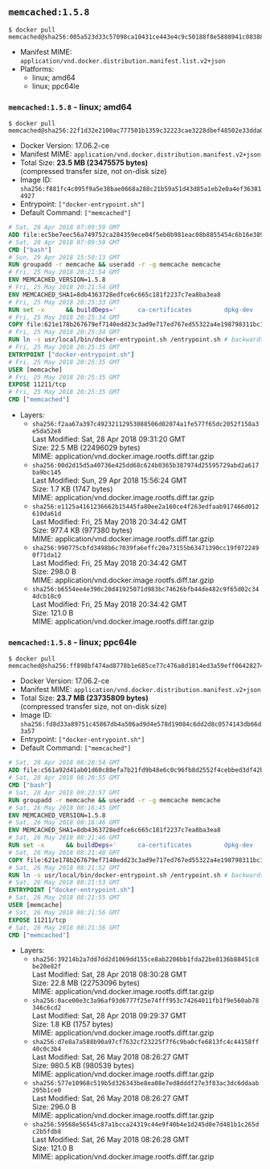 ## `memcached:1.5.8`

```console
$ docker pull memcached@sha256:005a523d33c57098ca10431ce443e4c9c50188f8e5888941c083884358e0a6fe
```

-	Manifest MIME: `application/vnd.docker.distribution.manifest.list.v2+json`
-	Platforms:
	-	linux; amd64
	-	linux; ppc64le

### `memcached:1.5.8` - linux; amd64

```console
$ docker pull memcached@sha256:22f1d32e2100ac777501b1359c32223cae3228dbef48502e33dda03e00f96d9e
```

-	Docker Version: 17.06.2-ce
-	Manifest MIME: `application/vnd.docker.distribution.manifest.v2+json`
-	Total Size: **23.5 MB (23475575 bytes)**  
	(compressed transfer size, not on-disk size)
-	Image ID: `sha256:f881fc4c095f9a5e38bae0668a288c21b59a51d43d85a1eb2e0a4ef363814927`
-	Entrypoint: `["docker-entrypoint.sh"]`
-	Default Command: `["memcached"]`

```dockerfile
# Sat, 28 Apr 2018 07:09:59 GMT
ADD file:ec5be7eec56a749752ca284359ece04f5eb0b981eac08b8855454c6b16e3893c in / 
# Sat, 28 Apr 2018 07:09:59 GMT
CMD ["bash"]
# Sun, 29 Apr 2018 15:50:13 GMT
RUN groupadd -r memcache && useradd -r -g memcache memcache
# Fri, 25 May 2018 20:21:54 GMT
ENV MEMCACHED_VERSION=1.5.8
# Fri, 25 May 2018 20:21:54 GMT
ENV MEMCACHED_SHA1=8db4363728edfce6c665c181f2237c7ea8ba3ea8
# Fri, 25 May 2018 20:25:33 GMT
RUN set -x 		&& buildDeps=' 		ca-certificates 		dpkg-dev 		gcc 		libc6-dev 		libevent-dev 		libsasl2-dev 		make 		perl 		wget 	' 	&& apt-get update && apt-get install -y $buildDeps --no-install-recommends 	&& rm -rf /var/lib/apt/lists/* 		&& wget -O memcached.tar.gz "https://memcached.org/files/memcached-$MEMCACHED_VERSION.tar.gz" 	&& echo "$MEMCACHED_SHA1  memcached.tar.gz" | sha1sum -c - 	&& mkdir -p /usr/src/memcached 	&& tar -xzf memcached.tar.gz -C /usr/src/memcached --strip-components=1 	&& rm memcached.tar.gz 		&& cd /usr/src/memcached 		&& ./configure 		--build="$(dpkg-architecture --query DEB_BUILD_GNU_TYPE)" 		--enable-sasl 	&& make -j "$(nproc)" 		&& make test 	&& make install 		&& cd / && rm -rf /usr/src/memcached 		&& apt-mark manual 		libevent-2.0-5 		libsasl2-2 	&& apt-get purge -y --auto-remove $buildDeps 		&& memcached -V
# Fri, 25 May 2018 20:25:34 GMT
COPY file:621e178b267679ef7140edd23c3ad9e717ed767ed55322a4e198798311bc1d36 in /usr/local/bin/ 
# Fri, 25 May 2018 20:25:34 GMT
RUN ln -s usr/local/bin/docker-entrypoint.sh /entrypoint.sh # backwards compat
# Fri, 25 May 2018 20:25:35 GMT
ENTRYPOINT ["docker-entrypoint.sh"]
# Fri, 25 May 2018 20:25:35 GMT
USER [memcache]
# Fri, 25 May 2018 20:25:35 GMT
EXPOSE 11211/tcp
# Fri, 25 May 2018 20:25:35 GMT
CMD ["memcached"]
```

-	Layers:
	-	`sha256:f2aa67a397c49232112953088506d02074a1fe577f65dc2052f158a3e5da52e8`  
		Last Modified: Sat, 28 Apr 2018 09:31:20 GMT  
		Size: 22.5 MB (22496029 bytes)  
		MIME: application/vnd.docker.image.rootfs.diff.tar.gzip
	-	`sha256:00d2d15d5a40736e425dd68c624b0365b387974d25595729abd2a617ba9bc145`  
		Last Modified: Sun, 29 Apr 2018 15:56:24 GMT  
		Size: 1.7 KB (1747 bytes)  
		MIME: application/vnd.docker.image.rootfs.diff.tar.gzip
	-	`sha256:e1125a4161236662b15445fa80ee2a160ce4f263edfaab917466d012610da61d`  
		Last Modified: Fri, 25 May 2018 20:34:42 GMT  
		Size: 977.4 KB (977380 bytes)  
		MIME: application/vnd.docker.image.rootfs.diff.tar.gzip
	-	`sha256:990775cbfd3498b6c7039fa6effc20a73155b63471390cc19f0722490f71da12`  
		Last Modified: Fri, 25 May 2018 20:34:42 GMT  
		Size: 298.0 B  
		MIME: application/vnd.docker.image.rootfs.diff.tar.gzip
	-	`sha256:b6554ee4e390c20d41925071d983bc74626bfb44de482c9f65d02c344dcb18c0`  
		Last Modified: Fri, 25 May 2018 20:34:42 GMT  
		Size: 121.0 B  
		MIME: application/vnd.docker.image.rootfs.diff.tar.gzip

### `memcached:1.5.8` - linux; ppc64le

```console
$ docker pull memcached@sha256:ff898bf474ad8778b1e685ce77c476a8d1814ed3a59eff06428274e40269b4b3
```

-	Docker Version: 17.06.2-ce
-	Manifest MIME: `application/vnd.docker.distribution.manifest.v2+json`
-	Total Size: **23.7 MB (23735809 bytes)**  
	(compressed transfer size, not on-disk size)
-	Image ID: `sha256:fd8d33a89751c45867db4a506ad9d4e578d19084c6dd2d8c0574143db66d3a57`
-	Entrypoint: `["docker-entrypoint.sh"]`
-	Default Command: `["memcached"]`

```dockerfile
# Sat, 28 Apr 2018 08:20:54 GMT
ADD file:c561a92d41ab01d60c88efa7b21fd9b48e6c0c96fb8d2552f4cebbed3df42bca in / 
# Sat, 28 Apr 2018 08:20:55 GMT
CMD ["bash"]
# Sat, 28 Apr 2018 09:23:57 GMT
RUN groupadd -r memcache && useradd -r -g memcache memcache
# Sat, 26 May 2018 08:16:45 GMT
ENV MEMCACHED_VERSION=1.5.8
# Sat, 26 May 2018 08:16:46 GMT
ENV MEMCACHED_SHA1=8db4363728edfce6c665c181f2237c7ea8ba3ea8
# Sat, 26 May 2018 08:21:46 GMT
RUN set -x 		&& buildDeps=' 		ca-certificates 		dpkg-dev 		gcc 		libc6-dev 		libevent-dev 		libsasl2-dev 		make 		perl 		wget 	' 	&& apt-get update && apt-get install -y $buildDeps --no-install-recommends 	&& rm -rf /var/lib/apt/lists/* 		&& wget -O memcached.tar.gz "https://memcached.org/files/memcached-$MEMCACHED_VERSION.tar.gz" 	&& echo "$MEMCACHED_SHA1  memcached.tar.gz" | sha1sum -c - 	&& mkdir -p /usr/src/memcached 	&& tar -xzf memcached.tar.gz -C /usr/src/memcached --strip-components=1 	&& rm memcached.tar.gz 		&& cd /usr/src/memcached 		&& ./configure 		--build="$(dpkg-architecture --query DEB_BUILD_GNU_TYPE)" 		--enable-sasl 	&& make -j "$(nproc)" 		&& make test 	&& make install 		&& cd / && rm -rf /usr/src/memcached 		&& apt-mark manual 		libevent-2.0-5 		libsasl2-2 	&& apt-get purge -y --auto-remove $buildDeps 		&& memcached -V
# Sat, 26 May 2018 08:21:48 GMT
COPY file:621e178b267679ef7140edd23c3ad9e717ed767ed55322a4e198798311bc1d36 in /usr/local/bin/ 
# Sat, 26 May 2018 08:21:52 GMT
RUN ln -s usr/local/bin/docker-entrypoint.sh /entrypoint.sh # backwards compat
# Sat, 26 May 2018 08:21:53 GMT
ENTRYPOINT ["docker-entrypoint.sh"]
# Sat, 26 May 2018 08:21:55 GMT
USER [memcache]
# Sat, 26 May 2018 08:21:56 GMT
EXPOSE 11211/tcp
# Sat, 26 May 2018 08:21:56 GMT
CMD ["memcached"]
```

-	Layers:
	-	`sha256:39214b2a7dd7dd2d1069dd155ce8ab2206bb1fda22be8136b88451c8be20e82f`  
		Last Modified: Sat, 28 Apr 2018 08:30:28 GMT  
		Size: 22.8 MB (22753096 bytes)  
		MIME: application/vnd.docker.image.rootfs.diff.tar.gzip
	-	`sha256:0ace00e3c3a96af93d6777f25e74fff953c74264011fb1f9e560ab78346c6cd2`  
		Last Modified: Sat, 28 Apr 2018 09:29:37 GMT  
		Size: 1.8 KB (1757 bytes)  
		MIME: application/vnd.docker.image.rootfs.diff.tar.gzip
	-	`sha256:d7e8a7a588b90a97cf7632cf23225f7f6c9ba0cfe6813fc4c44158ff40c0c3b4`  
		Last Modified: Sat, 26 May 2018 08:26:27 GMT  
		Size: 980.5 KB (980539 bytes)  
		MIME: application/vnd.docker.image.rootfs.diff.tar.gzip
	-	`sha256:577e10968c519b5d326343be8ea08e7ed8dddf27e3f83ac3dc6ddaab205b1ce0`  
		Last Modified: Sat, 26 May 2018 08:26:27 GMT  
		Size: 296.0 B  
		MIME: application/vnd.docker.image.rootfs.diff.tar.gzip
	-	`sha256:59568e56545c87a1bcca24319c44e9f40b4e1d245d0e7d481b1c265dc2b5fdb8`  
		Last Modified: Sat, 26 May 2018 08:26:28 GMT  
		Size: 121.0 B  
		MIME: application/vnd.docker.image.rootfs.diff.tar.gzip
